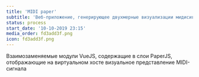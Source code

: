 ```yaml
---
title: 'MIDI paper'
subtitle: 'Веб-приложение, генерирующее двухмерные визуализации мидисигнала в браузере'
status: process
start_date: '10-10-2019 23:15'
media_order: fd3add3f.png
icon: fd3add3f.png
---
```


Взаимозаменяемые модули VueJS, содержащие в  слои PaperJS, отображающие на виртуальном хосте визуальное представление MIDI-сигнала